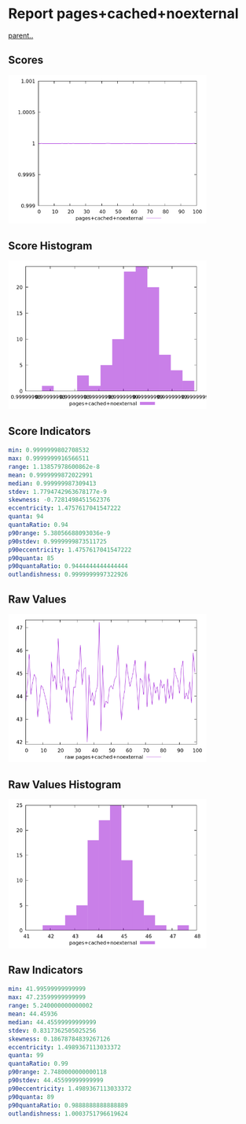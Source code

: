 # Report pages+cached+noexternal

[parent..](./..)  


## Scores

![score](./score.png)  

## Score Histogram

![hist](./hist.png)  

## Score Indicators

```yaml
min: 0.9999999802708532
max: 0.9999999916566511
range: 1.13857978600862e-8
mean: 0.9999999872022991
median: 0.999999987309413
stdev: 1.7794742963678177e-9
skewness: -0.7281498451562376
eccentricity: 1.4757617041547222
quanta: 94
quantaRatio: 0.94
p90range: 5.38056688093036e-9
p90stdev: 0.9999999873511725
p90eccentricity: 1.4757617041547222
p90quanta: 85
p90quantaRatio: 0.9444444444444444
outlandishness: 0.9999999997322926

```

## Raw Values

![raw](./raw.png)  

## Raw Values Histogram

![raw hist](./raw_hist.png)  

## Raw Indicators

```yaml
min: 41.99599999999999
max: 47.23599999999999
range: 5.240000000000002
mean: 44.45936
median: 44.45599999999999
stdev: 0.8317362505025256
skewness: 0.18678784839267126
eccentricity: 1.4989367113033372
quanta: 99
quantaRatio: 0.99
p90range: 2.7480000000000118
p90stdev: 44.45599999999999
p90eccentricity: 1.4989367113033372
p90quanta: 89
p90quantaRatio: 0.9888888888888889
outlandishness: 1.0003751796619624

```

<style>
  img {
    max-width: 80%;
  }
</style>
      
